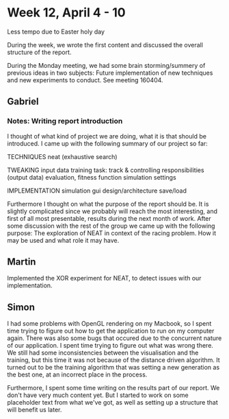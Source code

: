 # Week 12, April 4 - 10
Less tempo due to Easter holy day

During the week, we wrote the first content and discussed the overall structure of the report.

During the Monday meeting, we had some brain storming/summery of previous ideas in two subjects: Future implementation of new techniques and new experiments to conduct. See meeting 160404.

## Gabriel
### Notes: Writing report introduction
I thought of what kind of project we are doing, what it is that should be introduced. I came up with the following summary of our project so far:

TECHNIQUES
neat
(exhaustive search)

TWEAKING
input data
training task: track & controlling responsibilities (output data)
evaluation, fitness function
simulation settings

IMPLEMENTATION
simulation
gui
design/architecture
save/load

Furthermore I thought on what the purpose of the report should be. It is slightly complicated since we probably will reach the most interesting, and first of all most presentable, results during the next month of work. After some discussion with the rest of the group we came up with the following purpose:
The exploration of NEAT in context of the racing problem. How it may be used and what role it may have.

## Martin

Implemented the XOR experiment for NEAT, to detect issues with our implementation.

## Simon

I had some problems with OpenGL rendering on my Macbook, so I spent time trying to figure out how to get the application to run on my computer again. There was also some bugs that occured due to the concurrent nature of our application. I spent time trying to figure out what was wrong there. We still had some inconsistencies between the visualisation and the training, but this time it was not because of the distance driven algorithm. It turned out to be the training algorithm that was setting a new generation as the best one, at an incorrect place in the process.

Furthermore, I spent some time writing on the results part of our report. We don't have very much content yet. But I started to work on some placeholder text from what we've got, as well as setting up a structure that will benefit us later.